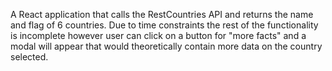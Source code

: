 A React application that calls the RestCountries API and returns the name and flag of 6 countries. Due to time constraints the rest of the functionality is incomplete however user can click on a button for "more facts" and a modal will appear that would theoretically contain more data on the country selected.
